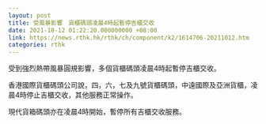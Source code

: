 ```yaml
---
layout: post
title: 受風暴影響　貨櫃碼頭凌晨4時起暫停吉櫃交收
date: 2021-10-12 01:22:20.000000000 +08:00
link: https://news.rthk.hk/rthk/ch/component/k2/1614706-20211012.htm
categories: rthk
---
```


受到強烈熱帶風暴圓規影響，多個貨櫃碼頭凌晨4時起暫停吉櫃交收。

香港國際貨櫃碼頭公司說，四，六，七及九號貨櫃碼頭，中遠國際及亞洲貨櫃，凌晨4時停止吉櫃交收，其他服務正常操作。

現代貨箱碼頭亦在凌晨4時開始，暫停所有吉櫃交收服務。
